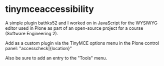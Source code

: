 # tinymceaccessibility
A simple plugin bathks52 and I worked on in JavaScript for the WYSIWYG editor used in Plone as part of an open-source project for a course (Software Engineering 2).

Add as a custom plugin via the TinyMCE options menu in the Plone control panel:
"accesscheck|{location}"

Also be sure to add an entry to the "Tools" menu.
